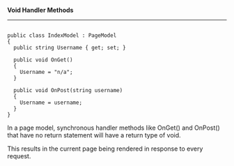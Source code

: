 **Void Handler Methods**
***
```

public class IndexModel : PageModel
{
  public string Username { get; set; }

  public void OnGet()
  { 
    Username = "n/a";
  }

  public void OnPost(string username)
  {  
    Username = username;
  }
}
```
In a page model, synchronous handler methods like OnGet() and OnPost() that have no return statement will have a return type of void.

This results in the current page being rendered in response to every request.
